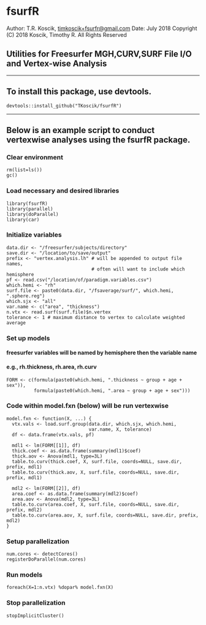 # fsurfR
Author: T.R. Koscik, timkoscik+fsurfr@gmail.com
Date: July 2018
Copyright (C) 2018 Koscik, Timothy R. All Rights Reserved

## Utilities for Freesurfer MGH,CURV,SURF File I/O and Vertex-wise Analysis

****

## To install this package, use devtools.
```
devtools::install_github("TKoscik/fsurfR")
```

****

## Below is an example script to conduct vertexwise analyses using the fsurfR package.

### Clear environment
```
rm(list=ls())
gc()
```

### Load necessary and desired libraries
```
library(fsurfR)
library(parallel)
library(doParallel)
library(car)
```

### Initialize variables
```
data.dir <- "/freesurfer/subjects/directory"
save.dir <- "/location/to/save/output"
prefix <- "vertex.analysis.lh" # will be appended to output file names,
                               # often will want to include which hemisphere
pf <- read.csv("/location/of/paradigm.variables.csv")
which.hemi <- "rh"
surf.file <- paste0(data.dir, "/fsaverage/surf/", which.hemi, ".sphere.reg")
which.sjx <- "all"
var.name <- c("area", "thickness")
n.vtx <- read.surf(surf.file)$n.vertex
tolerance <- 1 # maximum distance to vertex to calculate weighted average
```

### Set up models
#### freesurfer variables will be named by hemisphere then the variable name
#### e.g., rh.thickness, rh.area, rh.curv
```
FORM <- c(formula(paste0(which.hemi, ".thickness ~ group + age + sex")), 
          formula(paste0(which.hemi, ".area ~ group + age + sex")))
```

### Code within model.fxn (below) will be run vertexwise
```
model.fxn <- function(X, ...) {
  vtx.vals <- load.surf.group(data.dir, which.sjx, which.hemi,
                              var.name, X, tolerance)
  df <- data.frame(vtx.vals, pf)
  
  mdl1 <- lm(FORM[[1]], df)
  thick.coef <- as.data.frame(summary(mdl1)$coef)
  thick.aov <- Anova(mdl1, type=3L)
  table.to.curv(thick.coef, X, surf.file, coords=NULL, save.dir, prefix, mdl1)
  table.to.curv(thick.aov, X, surf.file, coords=NULL, save.dir, prefix, mdl1)
  
  mdl2 <- lm(FORM[[2]], df)
  area.coef <- as.data.frame(summary(mdl2)$coef)
  area.aov <- Anova(mdl2, type=3L)
  table.to.curv(area.coef, X, surf.file, coords=NULL, save.dir, prefix, mdl2)
  table.to.curv(area.aov, X, surf.file, coords=NULL, save.dir, prefix, mdl2)
}
```

### Setup parallelization
```
num.cores <- detectCores()
registerDoParallel(num.cores)
```

### Run models
```
foreach(X=1:n.vtx) %dopar% model.fxn(X)
```

### Stop parallelization
```
stopImplicitCluster()
```
